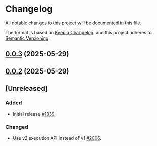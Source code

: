 <!-- markdownlint-disable no-duplicate-heading -->

# Changelog

All notable changes to this project will be documented in this file.

The format is based on [Keep a Changelog](https://keepachangelog.com/en/1.1.0/),
and this project adheres to [Semantic Versioning](https://semver.org/spec/v2.0.0.html).

## [0.0.3](https://github.com/astriaorg/astria-release-test/compare/auctioneer-v0.0.2...auctioneer-v0.0.3) (2025-05-29)

## [0.0.2](https://github.com/astriaorg/astria-release-test/compare/auctioneer-v0.0.1...auctioneer-v0.0.2) (2025-05-29)

## [Unreleased]

### Added

- Initial release [#1839](https://github.com/astriaorg/astria/pull/1839).

### Changed

- Use v2 execution API instead of v1 [#2006](https://github.com/astriaorg/astria/pull/2006).
